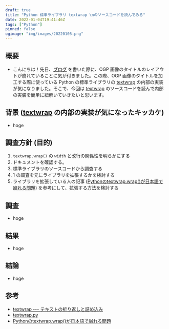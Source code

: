 ```yaml
---
draft: true
title: "Python 標準ライブラリ textwrap \nのソースコードを読んでみる"
date: 2022-01-04T19:41:46Z
tags: ["Python"]
pinned: false
ogimage: "img/images/20220105.png"
---
```


## 概要

- こんにちは！先日、[ブログ](https://hakiwata.jp/post/20211124/) を書いた際に、OGP 画像のタイトルのレイアウトが崩れていることに気が付きました。この際、OGP 画像のタイトルを加工する際に使っている Python の標準ライブラリの [textwrap](https://docs.python.org/ja/3/library/textwrap.html) の内部の実装が気になりました。そこで、今回は [textwrap](https://docs.python.org/ja/3/library/textwrap.html) のソースコードを読んで内部の実装を簡単に紐解いていきたいと思います。

## 背景 ([textwrap](https://docs.python.org/ja/3/library/textwrap.html) の内部の実装が気になったキッカケ)

- hoge

## 調査方針 (目的)

1. `textwrap.wrap()` の `width` と改行の関係性を明らかにする
  1. ドキュメントを確認する。
  2. 標準ライブラリのソースコードから調査する
2. 1 の調査を元にライブラリを拡張するかを検討する
  1. ライブラリを拡張している人の記事 ([Pythonのtextwrap.wrap()が日本語で崩れる問題](https://www.freia.jp/taka/blog/python-textwrap-with-japanese/index.html)) を参考にして、拡張する方法を検討する

## 調査

- hoge

## 結果

- hoge

## 結論

- hoge

## 参考

- [textwrap --- テキストの折り返しと詰め込み](https://docs.python.org/ja/3/library/textwrap.html)
- [textwrap.py](https://github.com/python/cpython/blob/3.9/Lib/textwrap.py)
- [Pythonのtextwrap.wrap()が日本語で崩れる問題](https://www.freia.jp/taka/blog/python-textwrap-with-japanese/index.html)
